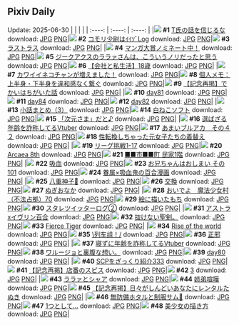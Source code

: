 ## Pixiv Daily
Update: 2025-06-30
|      |      |      |
| :----: | :----: | :----: |
|![](https://pixiv.microyu.workers.dev/c/240x480/img-master/img/2025/06/28/16/57/10/132067611_p0_master1200.jpg) **#1** [T氏の話を信じるな](https://www.pixiv.net/artworks/132067611) download: [JPG](https://pixiv.microyu.workers.dev/img-original/img/2025/06/28/16/57/10/132067611_p0.jpg) [PNG](https://pixiv.microyu.workers.dev/img-original/img/2025/06/28/16/57/10/132067611_p0.png)|![](https://pixiv.microyu.workers.dev/c/240x480/img-master/img/2025/06/28/00/14/06/132045356_p0_master1200.jpg) **#2** [コモリ少尉はｲｲｿﾞLog](https://www.pixiv.net/artworks/132045356) download: [JPG](https://pixiv.microyu.workers.dev/img-original/img/2025/06/28/00/14/06/132045356_p0.jpg) [PNG](https://pixiv.microyu.workers.dev/img-original/img/2025/06/28/00/14/06/132045356_p0.png)|![](https://pixiv.microyu.workers.dev/c/240x480/img-master/img/2025/06/28/00/00/15/132044380_p0_master1200.jpg) **#3** [ラストラス](https://www.pixiv.net/artworks/132044380) download: [JPG](https://pixiv.microyu.workers.dev/img-original/img/2025/06/28/00/00/15/132044380_p0.jpg) [PNG](https://pixiv.microyu.workers.dev/img-original/img/2025/06/28/00/00/15/132044380_p0.png)|
|![](https://pixiv.microyu.workers.dev/c/240x480/img-master/img/2025/06/28/12/10/25/132060174_p0_master1200.jpg) **#4** [マンガ大賞ノミネート中！](https://www.pixiv.net/artworks/132060174) download: [JPG](https://pixiv.microyu.workers.dev/img-original/img/2025/06/28/12/10/25/132060174_p0.jpg) [PNG](https://pixiv.microyu.workers.dev/img-original/img/2025/06/28/12/10/25/132060174_p0.png)|![](https://pixiv.microyu.workers.dev/c/240x480/img-master/img/2025/06/28/08/26/42/132055346_p0_master1200.jpg) **#5** [ジークアクスのララァさんは、こういうノリだったと思う](https://www.pixiv.net/artworks/132055346) download: [JPG](https://pixiv.microyu.workers.dev/img-original/img/2025/06/28/08/26/42/132055346_p0.jpg) [PNG](https://pixiv.microyu.workers.dev/img-original/img/2025/06/28/08/26/42/132055346_p0.png)|![](https://pixiv.microyu.workers.dev/c/240x480/img-master/img/2025/06/29/12/00/07/132100805_p0_master1200.jpg) **#6** [【会社と私生活】18歳](https://www.pixiv.net/artworks/132100805) download: [JPG](https://pixiv.microyu.workers.dev/img-original/img/2025/06/29/12/00/07/132100805_p0.jpg) [PNG](https://pixiv.microyu.workers.dev/img-original/img/2025/06/29/12/00/07/132100805_p0.png)|
|![](https://pixiv.microyu.workers.dev/c/240x480/img-master/img/2025/06/29/00/00/15/132084515_p0_master1200.jpg) **#7** [カワイイネコチャンが増えました！](https://www.pixiv.net/artworks/132084515) download: [JPG](https://pixiv.microyu.workers.dev/img-original/img/2025/06/29/00/00/15/132084515_p0.jpg) [PNG](https://pixiv.microyu.workers.dev/img-original/img/2025/06/29/00/00/15/132084515_p0.png)|![](https://pixiv.microyu.workers.dev/c/240x480/img-master/img/2025/06/28/06/00/09/132052850_p0_master1200.jpg) **#8** [個人メモ：上半身・下半身を違和感なく繋ぐ](https://www.pixiv.net/artworks/132052850) download: [JPG](https://pixiv.microyu.workers.dev/img-original/img/2025/06/28/06/00/09/132052850_p0.jpg) [PNG](https://pixiv.microyu.workers.dev/img-original/img/2025/06/28/06/00/09/132052850_p0.png)|![](https://pixiv.microyu.workers.dev/c/240x480/img-master/img/2025/06/28/20/28/49/132075100_p0_master1200.jpg) **#9** [【記念再掲】でかいはちがいた話](https://www.pixiv.net/artworks/132075100) download: [JPG](https://pixiv.microyu.workers.dev/img-original/img/2025/06/28/20/28/49/132075100_p0.jpg) [PNG](https://pixiv.microyu.workers.dev/img-original/img/2025/06/28/20/28/49/132075100_p0.png)|
|![](https://pixiv.microyu.workers.dev/c/240x480/img-master/img/2025/06/28/00/59/31/132047079_p0_master1200.jpg) **#10** [day81](https://www.pixiv.net/artworks/132047079) download: [JPG](https://pixiv.microyu.workers.dev/img-original/img/2025/06/28/00/59/31/132047079_p0.jpg) [PNG](https://pixiv.microyu.workers.dev/img-original/img/2025/06/28/00/59/31/132047079_p0.png)|![](https://pixiv.microyu.workers.dev/c/240x480/img-master/img/2025/06/28/01/03/50/132047309_p0_master1200.jpg) **#11** [day84](https://www.pixiv.net/artworks/132047309) download: [JPG](https://pixiv.microyu.workers.dev/img-original/img/2025/06/28/01/03/50/132047309_p0.jpg) [PNG](https://pixiv.microyu.workers.dev/img-original/img/2025/06/28/01/03/50/132047309_p0.png)|![](https://pixiv.microyu.workers.dev/c/240x480/img-master/img/2025/06/28/01/01/05/132047225_p0_master1200.jpg) **#12** [day82](https://www.pixiv.net/artworks/132047225) download: [JPG](https://pixiv.microyu.workers.dev/img-original/img/2025/06/28/01/01/05/132047225_p0.jpg) [PNG](https://pixiv.microyu.workers.dev/img-original/img/2025/06/28/01/01/05/132047225_p0.png)|
|![](https://pixiv.microyu.workers.dev/c/240x480/img-master/img/2025/06/29/21/41/49/132121492_p0_master1200.jpg) **#13** [小話まとめ（3）](https://www.pixiv.net/artworks/132121492) download: [JPG](https://pixiv.microyu.workers.dev/img-original/img/2025/06/29/21/41/49/132121492_p0.jpg) [PNG](https://pixiv.microyu.workers.dev/img-original/img/2025/06/29/21/41/49/132121492_p0.png)|![](https://pixiv.microyu.workers.dev/c/240x480/img-master/img/2025/06/29/20/30/02/132117949_p0_master1200.jpg) **#14** [白ねこソフト](https://www.pixiv.net/artworks/132117949) download: [JPG](https://pixiv.microyu.workers.dev/img-original/img/2025/06/29/20/30/02/132117949_p0.jpg) [PNG](https://pixiv.microyu.workers.dev/img-original/img/2025/06/29/20/30/02/132117949_p0.png)|![](https://pixiv.microyu.workers.dev/c/240x480/img-master/img/2025/06/28/00/11/43/132045240_p0_master1200.jpg) **#15** [「次元さま」だと♪](https://www.pixiv.net/artworks/132045240) download: [JPG](https://pixiv.microyu.workers.dev/img-original/img/2025/06/28/00/11/43/132045240_p0.jpg) [PNG](https://pixiv.microyu.workers.dev/img-original/img/2025/06/28/00/11/43/132045240_p0.png)|
|![](https://pixiv.microyu.workers.dev/c/240x480/img-master/img/2025/06/28/21/01/31/132076638_p0_master1200.jpg) **#16** [選ばざる年齢を詐称してるVtuber](https://www.pixiv.net/artworks/132076638) download: [JPG](https://pixiv.microyu.workers.dev/img-original/img/2025/06/28/21/01/31/132076638_p0.jpg) [PNG](https://pixiv.microyu.workers.dev/img-original/img/2025/06/28/21/01/31/132076638_p0.png)|![](https://pixiv.microyu.workers.dev/c/240x480/img-master/img/2025/06/28/00/00/12/132044352_p0_master1200.jpg) **#17** [あまいブルアカ　その４２](https://www.pixiv.net/artworks/132044352) download: [JPG](https://pixiv.microyu.workers.dev/img-original/img/2025/06/28/00/00/12/132044352_p0.jpg) [PNG](https://pixiv.microyu.workers.dev/img-original/img/2025/06/28/00/00/12/132044352_p0.png)|![](https://pixiv.microyu.workers.dev/c/240x480/img-master/img/2025/06/29/00/00/57/132084733_p0_master1200.jpg) **#18** [性転換しちゃった元女子たちの着替え](https://www.pixiv.net/artworks/132084733) download: [JPG](https://pixiv.microyu.workers.dev/img-original/img/2025/06/29/00/00/57/132084733_p0.jpg) [PNG](https://pixiv.microyu.workers.dev/img-original/img/2025/06/29/00/00/57/132084733_p0.png)|
|![](https://pixiv.microyu.workers.dev/c/240x480/img-master/img/2025/06/28/19/22/26/132072508_p0_master1200.jpg) **#19** [リーグ挑戦1-17](https://www.pixiv.net/artworks/132072508) download: [JPG](https://pixiv.microyu.workers.dev/img-original/img/2025/06/28/19/22/26/132072508_p0.jpg) [PNG](https://pixiv.microyu.workers.dev/img-original/img/2025/06/28/19/22/26/132072508_p0.png)|![](https://pixiv.microyu.workers.dev/c/240x480/img-master/img/2025/06/29/02/17/38/132089747_p0_master1200.jpg) **#20** [Arcaea 8th](https://www.pixiv.net/artworks/132089747) download: [JPG](https://pixiv.microyu.workers.dev/img-original/img/2025/06/29/02/17/38/132089747_p0.jpg) [PNG](https://pixiv.microyu.workers.dev/img-original/img/2025/06/29/02/17/38/132089747_p0.png)|![](https://pixiv.microyu.workers.dev/c/240x480/img-master/img/2025/06/29/12/33/47/132101922_p0_master1200.jpg) **#21** [■■市■■町 民家1階](https://www.pixiv.net/artworks/132101922) download: [JPG](https://pixiv.microyu.workers.dev/img-original/img/2025/06/29/12/33/47/132101922_p0.jpg) [PNG](https://pixiv.microyu.workers.dev/img-original/img/2025/06/29/12/33/47/132101922_p0.png)|
|![](https://pixiv.microyu.workers.dev/c/240x480/img-master/img/2025/06/29/00/05/20/132085136_p0_master1200.jpg) **#22** [吸血](https://www.pixiv.net/artworks/132085136) download: [JPG](https://pixiv.microyu.workers.dev/img-original/img/2025/06/29/00/05/20/132085136_p0.jpg) [PNG](https://pixiv.microyu.workers.dev/img-original/img/2025/06/29/00/05/20/132085136_p0.png)|![](https://pixiv.microyu.workers.dev/c/240x480/img-master/img/2025/06/28/11/08/40/132058634_p0_master1200.jpg) **#23** [お兄ちゃんはおしまい その101](https://www.pixiv.net/artworks/132058634) download: [JPG](https://pixiv.microyu.workers.dev/img-original/img/2025/06/28/11/08/40/132058634_p0.jpg) [PNG](https://pixiv.microyu.workers.dev/img-original/img/2025/06/28/11/08/40/132058634_p0.png)|![](https://pixiv.microyu.workers.dev/c/240x480/img-master/img/2025/06/29/00/11/34/132085430_p0_master1200.jpg) **#24** [眷属×吸血鬼の百合漫画](https://www.pixiv.net/artworks/132085430) download: [JPG](https://pixiv.microyu.workers.dev/img-original/img/2025/06/29/00/11/34/132085430_p0.jpg) [PNG](https://pixiv.microyu.workers.dev/img-original/img/2025/06/29/00/11/34/132085430_p0.png)|
|![](https://pixiv.microyu.workers.dev/c/240x480/img-master/img/2025/06/28/01/02/21/132047273_p0_master1200.jpg) **#25** [八重神子🎨](https://www.pixiv.net/artworks/132047273) download: [JPG](https://pixiv.microyu.workers.dev/img-original/img/2025/06/28/01/02/21/132047273_p0.jpg) [PNG](https://pixiv.microyu.workers.dev/img-original/img/2025/06/28/01/02/21/132047273_p0.png)|![](https://pixiv.microyu.workers.dev/c/240x480/img-master/img/2025/06/28/20/14/51/132074583_p0_master1200.jpg) **#26** [交換](https://www.pixiv.net/artworks/132074583) download: [JPG](https://pixiv.microyu.workers.dev/img-original/img/2025/06/28/20/14/51/132074583_p0.jpg) [PNG](https://pixiv.microyu.workers.dev/img-original/img/2025/06/28/20/14/51/132074583_p0.png)|![](https://pixiv.microyu.workers.dev/c/240x480/img-master/img/2025/06/28/18/35/29/132070792_p0_master1200.jpg) **#27** [ぬぎおなか](https://www.pixiv.net/artworks/132070792) download: [JPG](https://pixiv.microyu.workers.dev/img-original/img/2025/06/28/18/35/29/132070792_p0.jpg) [PNG](https://pixiv.microyu.workers.dev/img-original/img/2025/06/28/18/35/29/132070792_p0.png)|
|![](https://pixiv.microyu.workers.dev/c/240x480/img-master/img/2025/06/28/12/49/26/132061092_p0_master1200.jpg) **#28** [おいでよ　魔法少女村（不法占拠）70](https://www.pixiv.net/artworks/132061092) download: [JPG](https://pixiv.microyu.workers.dev/img-original/img/2025/06/28/12/49/26/132061092_p0.jpg) [PNG](https://pixiv.microyu.workers.dev/img-original/img/2025/06/28/12/49/26/132061092_p0.png)|![](https://pixiv.microyu.workers.dev/c/240x480/img-master/img/2025/06/29/16/19/41/132108241_p0_master1200.jpg) **#29** [絵に描いたもち](https://www.pixiv.net/artworks/132108241) download: [JPG](https://pixiv.microyu.workers.dev/img-original/img/2025/06/29/16/19/41/132108241_p0.jpg) [PNG](https://pixiv.microyu.workers.dev/img-original/img/2025/06/29/16/19/41/132108241_p0.png)|![](https://pixiv.microyu.workers.dev/c/240x480/img-master/img/2025/06/28/23/00/26/132080590_p0_master1200.jpg) **#30** [スタレツイッターログ②](https://www.pixiv.net/artworks/132080590) download: [JPG](https://pixiv.microyu.workers.dev/img-original/img/2025/06/28/23/00/26/132080590_p0.jpg) [PNG](https://pixiv.microyu.workers.dev/img-original/img/2025/06/28/23/00/26/132080590_p0.png)|
|![](https://pixiv.microyu.workers.dev/c/240x480/img-master/img/2025/06/29/00/00/27/132084601_p0_master1200.jpg) **#31** [アストラxイヴリン百合](https://www.pixiv.net/artworks/132084601) download: [JPG](https://pixiv.microyu.workers.dev/img-original/img/2025/06/29/00/00/27/132084601_p0.jpg) [PNG](https://pixiv.microyu.workers.dev/img-original/img/2025/06/29/00/00/27/132084601_p0.png)|![](https://pixiv.microyu.workers.dev/c/240x480/img-master/img/2025/06/28/11/35/44/132059057_p0_master1200.jpg) **#32** [抜けない聖剣。](https://www.pixiv.net/artworks/132059057) download: [JPG](https://pixiv.microyu.workers.dev/img-original/img/2025/06/28/11/35/44/132059057_p0.jpg) [PNG](https://pixiv.microyu.workers.dev/img-original/img/2025/06/28/11/35/44/132059057_p0.png)|![](https://pixiv.microyu.workers.dev/c/240x480/img-master/img/2025/06/29/01/08/34/132087773_p0_master1200.jpg) **#33** [Fierce Tiger](https://www.pixiv.net/artworks/132087773) download: [JPG](https://pixiv.microyu.workers.dev/img-original/img/2025/06/29/01/08/34/132087773_p0.jpg) [PNG](https://pixiv.microyu.workers.dev/img-original/img/2025/06/29/01/08/34/132087773_p0.png)|
|![](https://pixiv.microyu.workers.dev/c/240x480/img-master/img/2025/06/29/02/13/44/132089657_p0_master1200.jpg) **#34** [Rise of the world](https://www.pixiv.net/artworks/132089657) download: [JPG](https://pixiv.microyu.workers.dev/img-original/img/2025/06/29/02/13/44/132089657_p0.jpg) [PNG](https://pixiv.microyu.workers.dev/img-original/img/2025/06/29/02/13/44/132089657_p0.png)|![](https://pixiv.microyu.workers.dev/c/240x480/img-master/img/2025/06/28/00/23/54/132045785_p0_master1200.jpg) **#35** [\列车组！/](https://www.pixiv.net/artworks/132045785) download: [JPG](https://pixiv.microyu.workers.dev/img-original/img/2025/06/28/00/23/54/132045785_p0.jpg) [PNG](https://pixiv.microyu.workers.dev/img-original/img/2025/06/28/00/23/54/132045785_p0.png)|![](https://pixiv.microyu.workers.dev/c/240x480/img-master/img/2025/06/28/00/54/58/132046934_p0_master1200.jpg) **#36** [正邪](https://www.pixiv.net/artworks/132046934) download: [JPG](https://pixiv.microyu.workers.dev/img-original/img/2025/06/28/00/54/58/132046934_p0.jpg) [PNG](https://pixiv.microyu.workers.dev/img-original/img/2025/06/28/00/54/58/132046934_p0.png)|
|![](https://pixiv.microyu.workers.dev/c/240x480/img-master/img/2025/06/29/22/41/55/132124674_p0_master1200.jpg) **#37** [寝ずに年齢を詐称してるVtuber](https://www.pixiv.net/artworks/132124674) download: [JPG](https://pixiv.microyu.workers.dev/img-original/img/2025/06/29/22/41/55/132124674_p0.jpg) [PNG](https://pixiv.microyu.workers.dev/img-original/img/2025/06/29/22/41/55/132124674_p0.png)|![](https://pixiv.microyu.workers.dev/c/240x480/img-master/img/2025/06/28/23/18/45/132082614_p0_master1200.jpg) **#38** [ワルージョと裏腹な想い。](https://www.pixiv.net/artworks/132082614) download: [JPG](https://pixiv.microyu.workers.dev/img-original/img/2025/06/28/23/18/45/132082614_p0.jpg) [PNG](https://pixiv.microyu.workers.dev/img-original/img/2025/06/28/23/18/45/132082614_p0.png)|![](https://pixiv.microyu.workers.dev/c/240x480/img-master/img/2025/06/28/00/56/38/132046980_p0_master1200.jpg) **#39** [day80](https://www.pixiv.net/artworks/132046980) download: [JPG](https://pixiv.microyu.workers.dev/img-original/img/2025/06/28/00/56/38/132046980_p0.jpg) [PNG](https://pixiv.microyu.workers.dev/img-original/img/2025/06/28/00/56/38/132046980_p0.png)|
|![](https://pixiv.microyu.workers.dev/c/240x480/img-master/img/2025/06/28/21/00/22/132076468_p0_master1200.jpg) **#40** [SCPをざっくり紹介333](https://www.pixiv.net/artworks/132076468) download: [JPG](https://pixiv.microyu.workers.dev/img-original/img/2025/06/28/21/00/22/132076468_p0.jpg) [PNG](https://pixiv.microyu.workers.dev/img-original/img/2025/06/28/21/00/22/132076468_p0.png)|![](https://pixiv.microyu.workers.dev/c/240x480/img-master/img/2025/06/28/20/23/26/132074893_p0_master1200.jpg) **#41** [【記念再掲】店番のスピス](https://www.pixiv.net/artworks/132074893) download: [JPG](https://pixiv.microyu.workers.dev/img-original/img/2025/06/28/20/23/26/132074893_p0.jpg) [PNG](https://pixiv.microyu.workers.dev/img-original/img/2025/06/28/20/23/26/132074893_p0.png)|![](https://pixiv.microyu.workers.dev/c/240x480/img-master/img/2025/06/28/18/57/37/132071477_p0_master1200.jpg) **#42** [3](https://www.pixiv.net/artworks/132071477) download: [JPG](https://pixiv.microyu.workers.dev/img-original/img/2025/06/28/18/57/37/132071477_p0.jpg) [PNG](https://pixiv.microyu.workers.dev/img-original/img/2025/06/28/18/57/37/132071477_p0.png)|
|![](https://pixiv.microyu.workers.dev/c/240x480/img-master/img/2025/06/28/18/56/35/132071452_p0_master1200.jpg) **#43** [ララァとシャア](https://www.pixiv.net/artworks/132071452) download: [JPG](https://pixiv.microyu.workers.dev/img-original/img/2025/06/28/18/56/35/132071452_p0.jpg) [PNG](https://pixiv.microyu.workers.dev/img-original/img/2025/06/28/18/56/35/132071452_p0.png)|![](https://pixiv.microyu.workers.dev/c/240x480/img-master/img/2025/06/28/23/48/16/132083867_p0_master1200.jpg) **#44** [姉弟喧嘩](https://www.pixiv.net/artworks/132083867) download: [JPG](https://pixiv.microyu.workers.dev/img-original/img/2025/06/28/23/48/16/132083867_p0.jpg) [PNG](https://pixiv.microyu.workers.dev/img-original/img/2025/06/28/23/48/16/132083867_p0.png)|![](https://pixiv.microyu.workers.dev/c/240x480/img-master/img/2025/06/28/20/24/54/132074949_p0_master1200.jpg) **#45** [【記念再掲】日々がしんどいあなたにレンタルたぬき](https://www.pixiv.net/artworks/132074949) download: [JPG](https://pixiv.microyu.workers.dev/img-original/img/2025/06/28/20/24/54/132074949_p0.jpg) [PNG](https://pixiv.microyu.workers.dev/img-original/img/2025/06/28/20/24/54/132074949_p0.png)|
|![](https://pixiv.microyu.workers.dev/c/240x480/img-master/img/2025/06/28/20/36/50/132075483_p0_master1200.jpg) **#46** [無防備ホタルと制服サム🏫](https://www.pixiv.net/artworks/132075483) download: [JPG](https://pixiv.microyu.workers.dev/img-original/img/2025/06/28/20/36/50/132075483_p0.jpg) [PNG](https://pixiv.microyu.workers.dev/img-original/img/2025/06/28/20/36/50/132075483_p0.png)|![](https://pixiv.microyu.workers.dev/c/240x480/img-master/img/2025/06/28/21/20/15/132077340_p0_master1200.jpg) **#47** [1つとして…](https://www.pixiv.net/artworks/132077340) download: [JPG](https://pixiv.microyu.workers.dev/img-original/img/2025/06/28/21/20/15/132077340_p0.jpg) [PNG](https://pixiv.microyu.workers.dev/img-original/img/2025/06/28/21/20/15/132077340_p0.png)|![](https://pixiv.microyu.workers.dev/c/240x480/img-master/img/2025/06/28/18/00/00/132069402_p0_master1200.jpg) **#48** [美少女の描き方](https://www.pixiv.net/artworks/132069402) download: [JPG](https://pixiv.microyu.workers.dev/img-original/img/2025/06/28/18/00/00/132069402_p0.jpg) [PNG](https://pixiv.microyu.workers.dev/img-original/img/2025/06/28/18/00/00/132069402_p0.png)|
